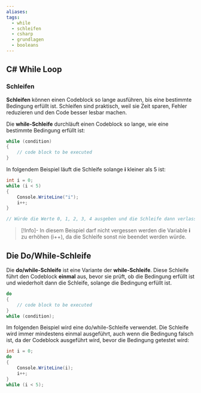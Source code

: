 ```yaml
---
aliases: 
tags:
  - while
  - schleifen
  - csharp
  - grundlagen
  - booleans
---
```

## C# While Loop

### Schleifen

**Schleifen** können einen Codeblock so lange ausführen, bis eine bestimmte Bedingung erfüllt ist.
Schleifen sind praktisch, weil sie Zeit sparen, Fehler reduzieren und den Code besser lesbar machen.

Die **while-Schleife** durchläuft einen Codeblock so lange, wie eine bestimmte Bedingung erfüllt ist:

```csharp
while (condition) 
{
	// code block to be executed
}
```

In folgendem Beispiel läuft die Schleife solange **i** kleiner als 5 ist:

```csharp
int i = 0;
while (i < 5)
{
	Console.WriteLine("i");
	i++;
}

// Würde die Werte 0, 1, 2, 3, 4 ausgeben und die Schleife dann verlassen
```

>[!Info]- In diesem Beispiel darf nicht vergessen werden die Variable **i** zu erhöhen (i++), da die Schleife sonst nie beendet werden würde.


## Die Do/While-Schleife

Die **do/while-Schleife** ist eine Variante der **while-Schleife**. Diese Schleife führt den Codeblock **einmal** aus, bevor sie prüft, ob die Bedingung erfüllt ist und wiederholt dann die Schleife, solange die Bedingung erfüllt ist.

```csharp
do 
{
	// code block to be executed
}
while (condition);
```


Im folgenden Beispiel wird eine do/while-Schleife verwendet. Die Schleife wird immer mindestens einmal ausgeführt, auch wenn die Bedingung falsch ist, da der Codeblock ausgeführt wird, bevor die Bedingung getestet wird:

```csharp
int i = 0;
do 
{
	Console.WriteLine(i);
	i++;
}
while (i < 5);
```